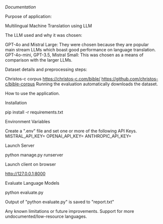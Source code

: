*Documentation*

Purpose of application:

Multilingual Machine Translation using LLM

The LLM used and why it was chosen:

GPT-4o and Mistral Large: They were chosen because they are popular main stream LLMs
which boast good performance on language translation.
GPT-4o-mini, GPT-3.5, Mistral Small: This was chosen as a means of comparison with the larger LLMs.

Dataset details and preprocessing steps:

Christos-c corpus
https://christos-c.com/bible/
https://github.com/christos-c/bible-corpus
Running the evaluation automatically downloads the dataset.

How to use the application.

Installation

pip install -r requirements.txt

Environment Variables

Create a ".env" file and set one or more of the following API Keys.
MISTRAL_API_KEY=
OPENAI_API_KEY=
ANTHROPIC_API_KEY=

Launch Server

python manage.py runserver

Launch client on browser

http://127.0.0.1:8000

Evaluate Language Models

python evaluate.py

Output of "python evaluate.py" is saved to "report.txt"

Any known limitations or future improvements.
Support for more undocumented/low-resource languages.
